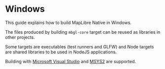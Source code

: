 # Windows

This guide explains how to build MapLibre Native in Windows.

The files produced by building `mbgl-core` target can be reused as libraries in other projects.

Some targets are executables (test runners and GLFW) and Node targets are shared libraries to be used in NodeJS applications.

Building with [Microsoft Visual Studio](./build-msvc.md) and [MSYS2](./build-msys2.md) are supported.
